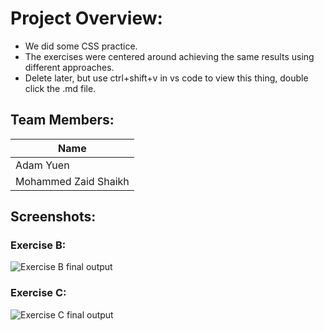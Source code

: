 # Project Overview:
* We did some CSS practice.
* The exercises were centered around achieving the same results using different approaches.
* Delete later, but use ctrl+shift+v in vs code to view this thing, double click the .md file.
## Team Members:
|Name                |
|--------------------|
|Adam Yuen           |
|Mohammed Zaid Shaikh|
## Screenshots:
### Exercise B: 
![Exercise B final output](./ExerciseB.gif)
### Exercise C: 
![Exercise C final output](./ExerciseC.gif)
